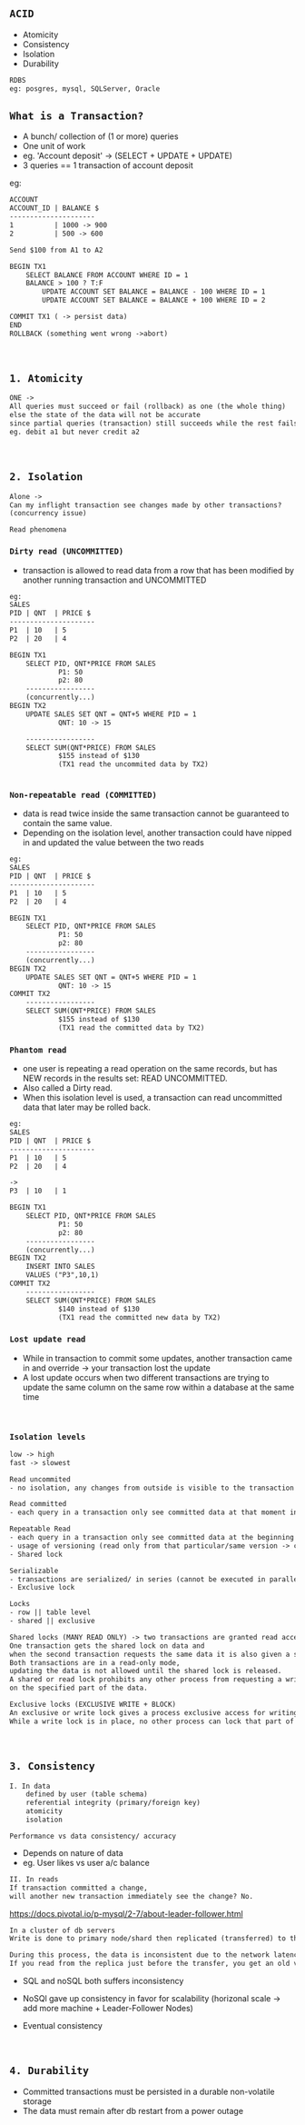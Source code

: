 ## `ACID`
- Atomicity
- Consistency
- Isolation
- Durability

```html
RDBS
eg: posgres, mysql, SQLServer, Oracle
```

## `What is a Transaction?`
- A bunch/ collection of (1 or more) queries
- One unit of work
- eg. 'Account deposit' -> (SELECT + UPDATE + UPDATE)
- 3 queries == 1 transaction of account deposit

eg:
```html
ACCOUNT
ACCOUNT_ID | BALANCE $
---------------------
1		   | 1000 -> 900
2		   | 500 -> 600

Send $100 from A1 to A2

BEGIN TX1
	SELECT BALANCE FROM ACCOUNT WHERE ID = 1
	BALANCE > 100 ? T:F
		UPDATE ACCOUNT SET BALANCE = BALANCE - 100 WHERE ID = 1
		UPDATE ACCOUNT SET BALANCE = BALANCE + 100 WHERE ID = 2

COMMIT TX1 ( -> persist data)
END
ROLLBACK (something went wrong ->abort)

```

<br>

## `1. Atomicity`
```html
ONE -> 
All queries must succeed or fail (rollback) as one (the whole thing)
else the state of the data will not be accurate 
since partial queries (transaction) still succeeds while the rest fails 
eg. debit a1 but never credit a2
```

<br>

## `2. Isolation`
```html
Alone ->
Can my inflight transaction see changes made by other transactions?
(concurrency issue)
```

`Read phenomena`

### `Dirty read (UNCOMMITTED)`
- transaction is allowed to read data from a row 
that has been modified by another running transaction and UNCOMMITTED

```html
eg:
SALES
PID | QNT  | PRICE $
---------------------
P1	| 10   | 5
P2	| 20   | 4

BEGIN TX1								
	SELECT PID, QNT*PRICE FROM SALES
			P1: 50
			p2: 80
	-----------------
	(concurrently...)
BEGIN TX2
	UPDATE SALES SET QNT = QNT+5 WHERE PID = 1
			QNT: 10 -> 15

	-----------------
	SELECT SUM(QNT*PRICE) FROM SALES
			$155 instead of $130
			(TX1 read the uncommited data by TX2)
			
```

### `Non-repeatable read (COMMITTED)`
- data is read twice inside the same transaction 
cannot be guaranteed to contain the same value. 
- Depending on the isolation level, another transaction could have nipped in 
and updated the value between the two reads

```html
eg:
SALES
PID | QNT  | PRICE $
---------------------
P1	| 10   | 5
P2	| 20   | 4

BEGIN TX1								
	SELECT PID, QNT*PRICE FROM SALES
			P1: 50
			p2: 80
	-----------------
	(concurrently...)
BEGIN TX2
	UPDATE SALES SET QNT = QNT+5 WHERE PID = 1
			QNT: 10 -> 15
COMMIT TX2
	-----------------
	SELECT SUM(QNT*PRICE) FROM SALES
			$155 instead of $130
			(TX1 read the committed data by TX2)
```

### `Phantom read`
- one user is repeating a read operation on the same records, 
but has NEW records in the results set: READ UNCOMMITTED. 
- Also called a Dirty read. 
- When this isolation level is used, a transaction can read uncommitted data 
that later may be rolled back.

```html
eg:
SALES
PID | QNT  | PRICE $
---------------------
P1	| 10   | 5
P2	| 20   | 4

->
P3	| 10   | 1

BEGIN TX1								
	SELECT PID, QNT*PRICE FROM SALES
			P1: 50
			p2: 80
	-----------------
	(concurrently...)
BEGIN TX2
	INSERT INTO SALES
	VALUES ("P3",10,1)
COMMIT TX2
	-----------------
	SELECT SUM(QNT*PRICE) FROM SALES
			$140 instead of $130
			(TX1 read the committed new data by TX2)
```

### `Lost update read`
- While in transaction to commit some updates, 
another transaction came in and override -> your transaction lost the update
- A lost update occurs when two different transactions are trying 
to update the same column on the same row within a database at the same time


<br>

### `Isolation levels`

```html
low -> high
fast -> slowest
```
```html
Read uncommited
- no isolation, any changes from outside is visible to the transaction

Read committed
- each query in a transaction only see committed data at that moment in time

Repeatable Read
- each query in a transaction only see committed data at the beginning of transaction
- usage of versioning (read only from that particular/same version -> consistent data)
- Shared lock

Serializable
- transactions are serialized/ in series (cannot be executed in parallel)
- Exclusive lock

Locks
- row || table level
- shared || exclusive

Shared locks (MANY READ ONLY) -> two transactions are granted read access. 
One transaction gets the shared lock on data and 
when the second transaction requests the same data it is also given a shared lock. 
Both transactions are in a read-only mode, 
updating the data is not allowed until the shared lock is released.
A shared or read lock prohibits any other process from requesting a write lock 
on the specified part of the data.

Exclusive locks (EXCLUSIVE WRITE + BLOCK)
An exclusive or write lock gives a process exclusive access for writing to the specified part of the data. 
While a write lock is in place, no other process can lock that part of the data.
```
<br>

## `3. Consistency`
```html
I. In data
	defined by user (table schema)
	referential integrity (primary/foreign key)
	atomicity
	isolation
```

`Performance vs data consistency/ accuracy`
- Depends on nature of data
- eg. User likes vs user a/c balance

```html
II. In reads
If transaction committed a change, 
will another new transaction immediately see the change? No.
```

https://docs.pivotal.io/p-mysql/2-7/about-leader-follower.html

```html
In a cluster of db servers 
Write is done to primary node/shard then replicated (transferred) to the replica.

During this process, the data is inconsistent due to the network latency (delay).
If you read from the replica just before the transfer, you get an old value.
```

- SQL and noSQL both suffers inconsistency 

- NoSQl gave up consistency in favor for scalability
(horizonal scale -> add more machine + Leader-Follower Nodes) 

- Eventual consistency

<br>

## `4. Durability`
- Committed transactions must be persisted in a durable non-volatile storage
- The data must remain after db restart from a power outage






